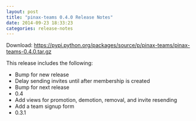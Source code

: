 ```yaml
---
layout: post
title: "pinax-teams 0.4.0 Release Notes"
date: 2014-09-23 18:33:23
categories: release-notes
---
```


Download: <https://pypi.python.org/packages/source/p/pinax-teams/pinax-teams-0.4.0.tar.gz>

This release includes the following:

* Bump for new release
* Delay sending invites until after membership is created
* Bump for next release
* 0.4
* Add views for promotion, demotion, removal, and invite resending
* Add a team signup form
* 0.3.1
